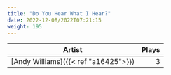 ```yaml
---
title: "Do You Hear What I Hear?"
date: 2022-12-08/2022T07:21:15
weight: 195
---
```




 Artist | Plays 
----- | -----:
[Andy Williams]({{< ref "a16425">}}) | 3
